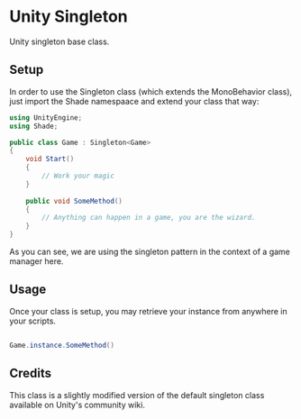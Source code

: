 # Unity Singleton

Unity singleton base class.

## Setup

In order to use the Singleton class (which extends the MonoBehavior class), just import the Shade namespaace and extend your class that way:

```csharp
using UnityEngine;
using Shade;

public class Game : Singleton<Game>
{
    void Start()
    {
        // Work your magic
    }
    
    public void SomeMethod()
    {
        // Anything can happen in a game, you are the wizard.
    }
}
```

As you can see, we are using the singleton pattern in the context of a game manager here.

## Usage

Once your class is setup, you may retrieve your instance from anywhere in your scripts.

```csharp

Game.instance.SomeMethod()
```

## Credits

This class is a slightly modified version of the default singleton class available on Unity's community wiki.
